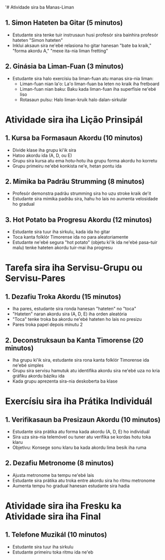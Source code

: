 '# Atividade sira ba Manas-Liman

## 1. Simon Hateten ba Gitar (5 minutos)
- Estudante sira tenke tuir instrusaun husi profesór sira bainhira profesór hateten "Simon hateten"
- Inklui aksaun sira ne'ebé relasiona ho gitar hanesan "bate ba kraik," "forma akordu A," "mexe ita-nia liman fretting"

## 2. Ginásia ba Liman-Fuan (3 minutos)
- Estudante sira halo exercísiu ba liman-fuan atu manas sira-nia liman:
  * Liman-fuan nian la'o: La'o liman-fuan ba leten no kraik iha fretboard
  * Liman-fuan nian baku: Baku kada liman-fuan iha superfísie ne'ebé liso
  * Rotasaun pulsu: Halo liman-kruik halo dalan-sirkulár

# Atividade sira iha Lição Prinsipál

## 1. Kursa ba Formasaun Akordu (10 minutos)
- Divide klase iha grupu ki'ik sira
- Hatoo akordu ida (A, D, ou E)
- Grupu sira kursa atu ema hotu-hotu iha grupu forma akordu ho korretu
- Grupu primeiru ne'ebé konkista ne'e, hetan pontu ida

## 2. Mimika ba Padrãu Strumming (8 minutos)
- Profesór demonstra padrãu strumming sira ho uzu stroke kraik de'it
- Estudante sira mimika padrãu sira, hahu ho lais no aumenta velosidade ho gradual

## 3. Hot Potato ba Progresu Akordu (12 minutos)
- Estudante sira tuur iha sirkulu, kada ida ho gitar
- Toca kanta folklór Timorense ida no para aleatoriamente
- Estudante ne'ebé segura "hot potato" (objetu ki'ik ida ne'ebé pasa-tuir malu) tenke hateten akordu tuir-mai iha progresu

# Tarefa sira iha Servisu-Grupu ou Servisu-Pares

## 1. Dezafiu Troka Akordu (15 minutos)
- Iha pares, estudante sira ronda hanesan "hateten" no "toca"
- "Hateten" naran akordu sira (A, D, E) iha orden aleatória
- "Toca" tenke troka ba akordu ne'ebé hateten ho lais no presizu
- Pares troka papel depois minutu 2

## 2. Deconstruksaun ba Kanta Timorense (20 minutos)
- Iha grupu ki'ik sira, estudante sira rona kanta folklór Timorense ida ne'ebé simples
- Grupu sira servisu hamutuk atu identifika akordu sira ne'ebé uza no kria gráfiku akordu báziku ida
- Kada grupu aprezenta sira-nia deskoberta ba klase

# Exercísiu sira iha Prátika Individuál

## 1. Verifikasaun ba Presizaun Akordu (10 minutos)
- Estudante sira prátika atu forma kada akordu (A, D, E) ho individuál
- Sira uza sira-nia telemóvel ou tuner atu verifika se kordas hotu toka klaru
- Objetivu: Konsege sonu klaru ba kada akordu lima besik iha ruma

## 2. Dezafiu Metronome (8 minutos)
- Ajusta metronome ba tempu ne'ebé lais
- Estudante sira prátika atu troka entre akordu sira ho ritmu metronome
- Aumenta tempu ho gradual hanesan estudante sira hadia

# Atividade sira iha Fresku ka Atividade sira iha Final

## 1. Telefone Muzikál (10 minutos)
- Estudante sira tuur iha sirkulu
- Estudante primeiru toka ritmu ida ne'eb